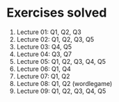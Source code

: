 # Exercises solved
1. Lecture 01: Q1, Q2, Q3
2. Lecture 02: Q1, Q2, Q3, Q5
3. Lecture 03: Q4, Q5
4. Lecture 04: Q3, Q7
5. Lecture 05: Q1, Q2, Q3, Q4, Q5
6. Lecture 06: Q1, Q4
7. Lecture 07: Q1, Q2
8. Lecture 08: Q1, Q2 (wordlegame)
9. Lecture 09: Q1, Q2, Q3, Q4, Q5
